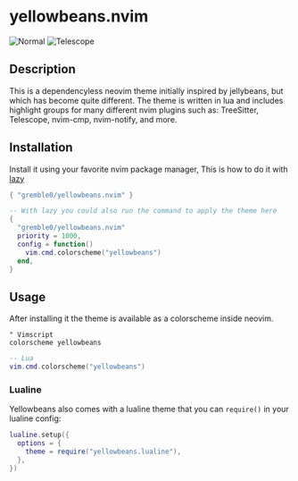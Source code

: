 # yellowbeans.nvim
![Normal](https://github.com/gremble0/yellowbeans.nvim/assets/45577341/42c1aee3-b8ad-4971-a00a-30494db2ce56)
![Telescope](https://github.com/gremble0/yellowbeans.nvim/assets/45577341/530cb1cb-4950-48c5-b96f-d64afc0d67b0)

## Description
This is a dependencyless neovim theme initially inspired by jellybeans, but which has become quite different. The theme is written in lua and includes highlight groups for many different nvim plugins such as: TreeSitter, Telescope, nvim-cmp, nvim-notify, and more.

## Installation
Install it using your favorite nvim package manager, This is how to do it with [lazy](https://github.com/folke/lazy.nvim)

```lua
{ "gremble0/yellowbeans.nvim" }

-- With lazy you could also run the command to apply the theme here
{
  "gremble0/yellowbeans.nvim"
  priority = 1000,
  config = function()
    vim.cmd.colorscheme("yellowbeans")
  end,
}
```

## Usage
After installing it the theme is available as a colorscheme inside neovim.

```vim
" Vimscript
colorscheme yellowbeans
```

```lua
-- Lua
vim.cmd.colorscheme("yellowbeans")
```

### Lualine
Yellowbeans also comes with a lualine theme that you can `require()` in your lualine config:

```lua
lualine.setup({
  options = {
    theme = require("yellowbeans.lualine"),
  },
})
```

